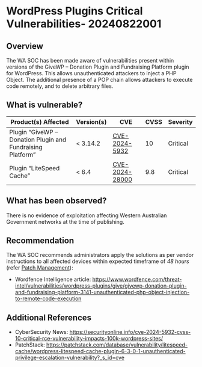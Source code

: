 # WordPress Plugins Critical Vulnerabilities- 20240822001

## Overview

The WA SOC has been made aware of vulnerabilities present within versions of the GiveWP – Donation Plugin and Fundraising Platform plugin for WordPress. This allows unauthenticated attackers to inject a PHP Object. The additional presence of a POP chain allows attackers to execute code remotely, and to delete arbitrary files.

## What is vulnerable?

| Product(s) Affected                                        | Version(s) | CVE                                                               | CVSS | Severity |
| ---------------------------------------------------------- | ---------- | ----------------------------------------------------------------- | ---- | -------- |
| Plugin “GiveWP – Donation Plugin and Fundraising Platform” | \< 3.14.2  | [CVE-2024-5932](https://nvd.nist.gov/vuln/detail/cve-2024-5932)   | 10   | Critical |
| Plugin “LiteSpeed Cache”                                   | \< 6.4     | [CVE-2024-28000](https://nvd.nist.gov/vuln/detail/CVE-2024-28000) | 9.8  | Critical |

## What has been observed?

There is no evidence of exploitation affecting Western Australian Government networks at the time of publishing.

## Recommendation

The WA SOC recommends administrators apply the solutions as per vendor instructions to all affected devices within expected timeframe of *48 hours* (refer [Patch Management](../guidelines/patch-management.md)):

- Wordfence Intelligence article: <https://www.wordfence.com/threat-intel/vulnerabilities/wordpress-plugins/give/givewp-donation-plugin-and-fundraising-platform-3141-unauthenticated-php-object-injection-to-remote-code-execution>

## Additional References

- CyberSecurity News: <https://securityonline.info/cve-2024-5932-cvss-10-critical-rce-vulnerability-impacts-100k-wordpress-sites/>
- PatchStack: <https://patchstack.com/database/vulnerability/litespeed-cache/wordpress-litespeed-cache-plugin-6-3-0-1-unauthenticated-privilege-escalation-vulnerability?_s_id=cve>
